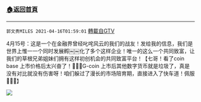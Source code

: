 ﻿###  [:house:返回首頁](https://github.com/ourhimalayas/txt)
---

`郭文贵MILES 2021-04-16T01:59:01` [轉載自GTV](https://gtv.org/web/#/UserInfo/5e596957357cc612d35a8044)

4月15号：这是一个在金融界曾经叱咤风云的我们的战友！发给我的信息，我们是世界上惟一一个同时发展孵￼￼化了多个这样企业！唯一的这么一个共同致富，让我们的草根兄弟姐妹们拥有这样初创机会的共同致富平台！【七哥！看了coin base 上市价格后太兴奋了！🥰🥰🥰G-coin 上市后其他数字货币就是垃圾了，真是没有对比就没有伤害呀！咱们躲过了漫长的市场陪育期，直接进入了快车道！佩服🙏🙏🙏】

![](https://filegroup.gtv.org/cdn-cgi/image/width=600/https://filegroup.gtv.org/group7/web/20210416/01/59/0/316b0175b2c3813e7c8567f00b96a910.jpg)
